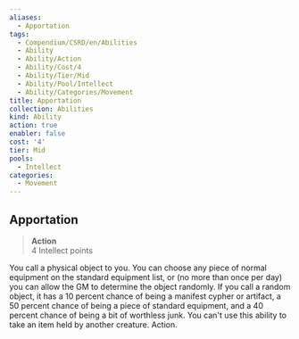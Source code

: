 ```yaml
---
aliases:
  - Apportation
tags:
  - Compendium/CSRD/en/Abilities
  - Ability
  - Ability/Action
  - Ability/Cost/4
  - Ability/Tier/Mid
  - Ability/Pool/Intellect
  - Ability/Categories/Movement
title: Apportation
collection: Abilities
kind: Ability
action: true
enabler: false
cost: '4'
tier: Mid
pools:
  - Intellect
categories:
  - Movement
---
```

## Apportation  
>**Action**  
>4 Intellect points
  
You call a physical object to you. You can choose any piece of normal equipment on the standard equipment list, or (no more than once per day) you can allow the GM to determine the object randomly. If you call a random object, it has a 10 percent chance of being a manifest cypher or artifact, a 50 percent chance of being a piece of standard equipment, and a 40 percent chance of being a bit of worthless junk. You can't use this ability to take an item held by another creature. Action.